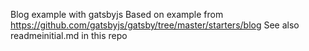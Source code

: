 Blog example with gatsbyjs
Based on example from https://github.com/gatsbyjs/gatsby/tree/master/starters/blog 
See also readmeinitial.md in this repo